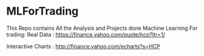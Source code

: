 # MLForTrading

This Repo contains All the Analysis and Projects done Machine Learning For trading:
Real Data :
https://finance.yahoo.com/quote/hcp?ltr=1/


Interactive Charts : http://finance.yahoo.com/echarts?s=HCP
